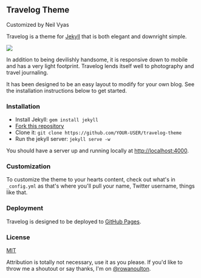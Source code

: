 Travelog Theme
---
Customized by Neil Vyas

Travelog is a theme for [Jekyll](http://jekyllrb.com/) that is both elegant and downright simple.

![](http://i.imgur.com/FrNwKav.png)

In addition to being devilishly handsome, it is responsive down to mobile and has a very light footprint. Travelog lends itself well to photography and travel journaling.

It has been designed to be an easy layout to modify for your own blog. See the installation instructions below to get started.

### Installation

- Install Jekyll: `gem install jekyll`
- [Fork this repository](https://github.com/rowanoulton/travelog-theme/fork)
- Clone it: `git clone https://github.com/YOUR-USER/travelog-theme`
- Run the jekyll server: `jekyll serve -w`

You should have a server up and running locally at <http://localhost:4000>.

### Customization 

To customize the theme to your hearts content, check out what's in `_config.yml` as that's where you'll pull your name, Twitter username, things like that.


### Deployment

Travelog is designed to be deployed to [GitHub Pages](https://pages.github.com/). 


### License

[MIT](https://github.com/rowanoulton/travelog-theme/blob/master/LICENSE)

Attribution is totally not necessary, use it as you please. If you'd like to throw me a shoutout or say thanks, I'm on [@rowanoulton](https://twitter.com/rowanoulton/).
